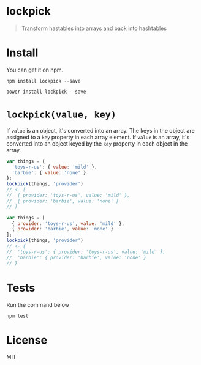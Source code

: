 # lockpick

> Transform hastables into arrays and back into hashtables

# Install

You can get it on npm.

```shell
npm install lockpick --save
```

```shell
bower install lockpick --save
```

# `lockpick(value, key)`

If `value` is an object, it's converted into an array. The keys in the object are assigned to a `key` property in each array element. If `value` is an array, it's converted into an object keyed by the `key` property in each object in the array.

```js
var things = {
  'toys-r-us': { value: 'mild' },
  'barbie': { value: 'none' }
};
lockpick(things, 'provider')
// <- [
//  { provider: 'toys-r-us', value: 'mild' },
//  { provider: 'barbie', value: 'none' }
// ]
```

```js
var things = [
  { provider: 'toys-r-us', value: 'mild' },
  { provider: 'barbie', value: 'none' }
];
lockpick(things, 'provider')
// <- {
//  'toys-r-us': { provider: 'toys-r-us', value: 'mild' },
//  'barbie': { provider: 'barbie', value: 'none' }
// }
```

# Tests

Run the command below

```shell
npm test
```

# License

MIT
